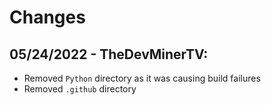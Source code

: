 # Changes

## 05/24/2022 - TheDevMinerTV:

- Removed `Python` directory as it was causing build failures
- Removed `.github` directory
